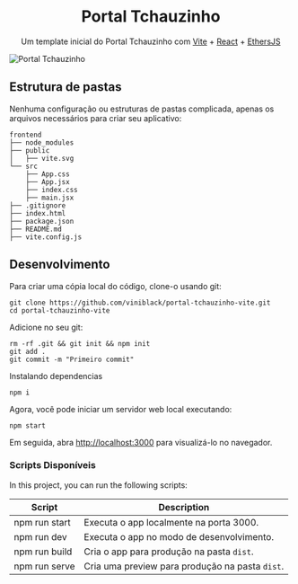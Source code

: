 <h1 align="center">
  Portal Tchauzinho
</h1>

<p align="center">
    Um template inicial do Portal Tchauzinho com <a href="https://vitejs.dev">Vite</a> + <a href="https://reactjs.org">React</a> + <a href="https://docs.ethers.org/v5/">EthersJS</a>
</p>

![Portal Tchauzinho](https://i.imgur.com/ociZqkC.png)

## Estrutura de pastas

Nenhuma configuração ou estruturas de pastas complicada, apenas os arquivos necessários para criar seu aplicativo:

```
frontend
├── node_modules
├── public
│   ├── vite.svg
└── src
    ├── App.css
    ├── App.jsx
    ├── index.css
    ├── main.jsx
├── .gitignore
├── index.html
├── package.json
├── README.md
├── vite.config.js
```

## Desenvolvimento

Para criar uma cópia local do código, clone-o usando git:

```
git clone https://github.com/viniblack/portal-tchauzinho-vite.git
cd portal-tchauzinho-vite
```

Adicione no seu git:

```
rm -rf .git && git init && npm init
git add .
git commit -m "Primeiro commit"
```

Instalando dependencias

```
npm i
```

Agora, você pode iniciar um servidor web local executando:

```
npm start
```

Em seguida, abra <http://localhost:3000> para visualizá-lo no navegador.

### Scripts Disponíveis

In this project, you can run the following scripts:

| Script        | Description                                     |
| ------------- | ----------------------------------------------- |
| npm run start | Executa o app localmente na porta 3000.         |
| npm run dev   | Executa o app no modo de desenvolvimento.       |
| npm run build | Cria o app para produção na pasta `dist`.       |
| npm run serve | Cria uma preview para produção na pasta `dist`. |
